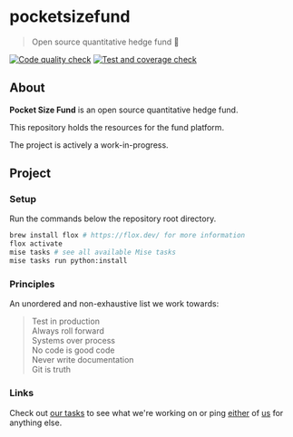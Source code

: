 # pocketsizefund

> Open source quantitative hedge fund 🍊  

[![Code quality check](https://github.com/pocketsizefund/pocketsizefund/actions/workflows/quality.yaml/badge.svg?branch=master)](https://github.com/pocketsizefund/pocketsizefund/actions/workflows/quality.yaml) [![Test and coverage check](https://github.com/pocketsizefund/pocketsizefund/actions/workflows/test.yaml/badge.svg?branch=master)](https://github.com/pocketsizefund/pocketsizefund/actions/workflows/test.yaml) 

## About

**Pocket Size Fund** is an open source quantitative hedge fund.  

This repository holds the resources for the fund platform.

The project is actively a work-in-progress.  

## Project

### Setup

Run the commands below the repository root directory.  

```sh
brew install flox # https://flox.dev/ for more information
flox activate
mise tasks # see all available Mise tasks
mise tasks run python:install
```

### Principles

An unordered and non-exhaustive list we work towards:  

> Test in production  
> Always roll forward  
> Systems over process  
> No code is good code  
> Never write documentation  
> Git is truth  

### Links

Check out [our tasks](https://github.com/orgs/pocketsizefund/projects/11) to see what we're working on or ping [either](https://x.com/forstmeier) of [us](https://x.com/hyperpriorai) for anything else.  
